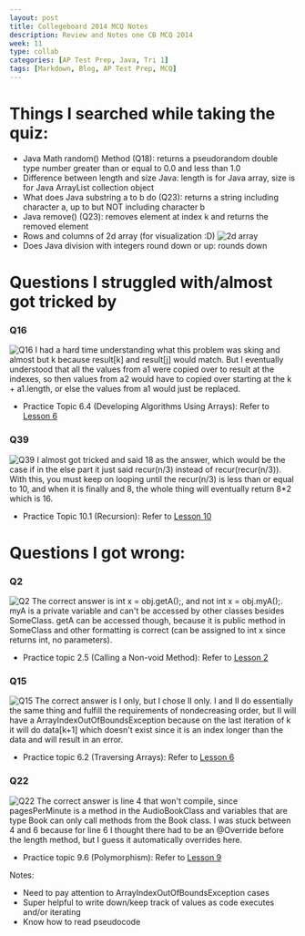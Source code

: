 ```yaml
---
layout: post
title: Collegeboard 2014 MCQ Notes
description: Review and Notes one CB MCQ 2014
week: 11
type: collab
categories: [AP Test Prep, Java, Tri 1]
tags: [Markdown, Blog, AP Test Prep, MCQ]
---
```

# Things I searched while taking the quiz:
- Java Math random() Method (Q18): returns a pseudorandom double type number greater than or equal to 0.0 and less than 1.0
- Difference between length and size Java: length is for Java array, size is for Java ArrayList collection object
- What does Java substring a to b do (Q23): returns a string including character a, up to but NOT including character b
- Java remove() (Q23): removes element at index k and returns the removed element
- Rows and columns of 2d array (for visualization :D)
![2d array](https://media.geeksforgeeks.org/wp-content/uploads/two-d.png)
- Does Java division with integers round down or up: rounds down


# Questions I struggled with/almost got tricked by
### Q16
![Q16](/assets/img/2014-MCQ-Q16.png)
I had a hard time understanding what this problem was sking and almost but k because result[k] and result[j] would match. But I eventually understood that all the values from a1 were copied over to result at the indexes, so then values from a2 would have to copied over starting at the k + a1.length, or else the values from a1 would just be replaced.
- Practice Topic 6.4 (Developing Algorithms Using Arrays): Refer to [Lesson 6]({{site.baseurl}}/posts/U6-Array/)

### Q39
![Q39](/assets/img/2014-MCQ-Q39.png)
I almost got tricked and said 18 as the answer, which would be the case if in the else part it just said recur(n/3) instead of recur(recur(n/3)). With this, you must keep on looping until the recur(n/3) is less than or equal to 10, and when it is finally and 8, the whole thing will eventually return 8*2 which is 16. 
- Practice Topic 10.1 (Recursion): Refer to [Lesson 10]({{site.baseurl}}/posts/U10-Recursion/)

# Questions I got wrong:
### Q2
![Q2](/assets/img/2014-MCQ-Q2.png)
The correct answer is int x = obj.getA();, and not int x = obj.myA();. myA is a private variable and can't be accessed by other classes besides SomeClass. getA can be accessed though, because it is public method in SomeClass and other formatting is correct (can be assigned to int x since returns int, no parameters). 
- Practice topic 2.5 (Calling a Non-void Method): Refer to [Lesson 2]({{site.baseurl}}/posts/U2-Objects/)


### Q15
![Q15](/assets/img/2014-MCQ-Q15.png)
The correct answer is I only, but I chose II only. I and II do essentially the same thing and fulfill the requirements of nondecreasing order, but II will have a ArrayIndexOutOfBoundsException because on the last iteration of k it will do data[k+1] which doesn't exist since it is an index longer than the data and will result in an error.
- Practice topic 6.2 (Traversing Arrays): Refer to [Lesson 6]({{site.baseurl}}/posts/U6-Array/)

### Q22
![Q22](/assets/img/2014-MCQ-Q22.png)
The correct answer is line 4 that won't compile, since pagesPerMinute is a method in the AudioBookClass and variables that are type Book can only call methods from the Book class. I was stuck between 4 and 6 because for line 6 I thought there had to be an @Override before the length method, but I guess it automatically overrides here. 
- Practice topic 9.6 (Polymorphism): Refer to [Lesson 9]({{site.baseurl}}/posts/U9-Inheritance/)


Notes:
- Need to pay attention to ArrayIndexOutOfBoundsException cases
- Super helpful to write down/keep track of values as code executes and/or iterating
- Know how to read pseudocode
